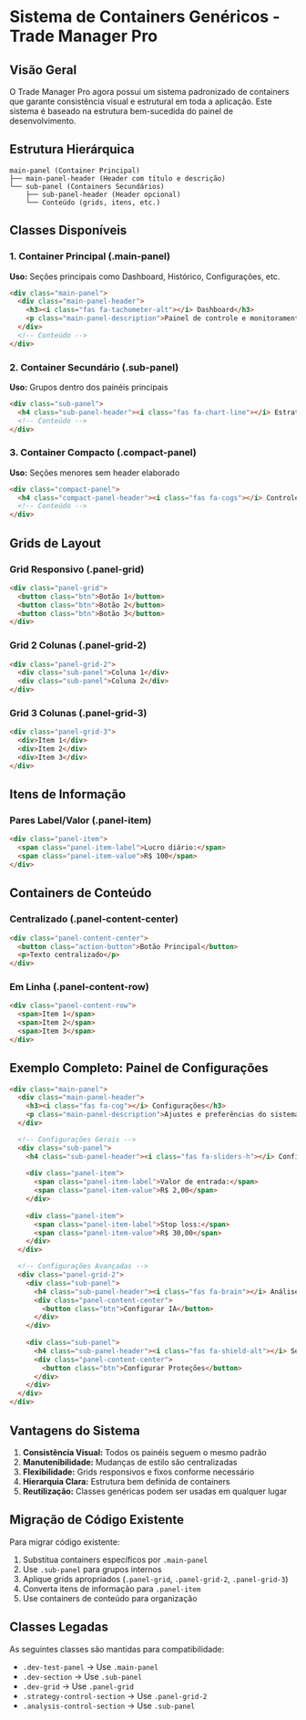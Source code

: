 # Sistema de Containers Genéricos - Trade Manager Pro

## Visão Geral

O Trade Manager Pro agora possui um sistema padronizado de containers que garante consistência visual e estrutural em toda a aplicação. Este sistema é baseado na estrutura bem-sucedida do painel de desenvolvimento.

## Estrutura Hierárquica

```
main-panel (Container Principal)
├── main-panel-header (Header com título e descrição)
└── sub-panel (Containers Secundários)
    ├── sub-panel-header (Header opcional)
    └── Conteúdo (grids, itens, etc.)
```

## Classes Disponíveis

### 1. Container Principal (.main-panel)
**Uso:** Seções principais como Dashboard, Histórico, Configurações, etc.

```html
<div class="main-panel">
  <div class="main-panel-header">
    <h3><i class="fas fa-tachometer-alt"></i> Dashboard</h3>
    <p class="main-panel-description">Painel de controle e monitoramento do sistema</p>
  </div>
  <!-- Conteúdo -->
</div>
```

### 2. Container Secundário (.sub-panel)
**Uso:** Grupos dentro dos painéis principais

```html
<div class="sub-panel">
  <h4 class="sub-panel-header"><i class="fas fa-chart-line"></i> Estratégia</h4>
  <!-- Conteúdo -->
</div>
```

### 3. Container Compacto (.compact-panel)
**Uso:** Seções menores sem header elaborado

```html
<div class="compact-panel">
  <h4 class="compact-panel-header"><i class="fas fa-cogs"></i> Controles</h4>
  <!-- Conteúdo -->
</div>
```

## Grids de Layout

### Grid Responsivo (.panel-grid)
```html
<div class="panel-grid">
  <button class="btn">Botão 1</button>
  <button class="btn">Botão 2</button>
  <button class="btn">Botão 3</button>
</div>
```

### Grid 2 Colunas (.panel-grid-2)
```html
<div class="panel-grid-2">
  <div class="sub-panel">Coluna 1</div>
  <div class="sub-panel">Coluna 2</div>
</div>
```

### Grid 3 Colunas (.panel-grid-3)
```html
<div class="panel-grid-3">
  <div>Item 1</div>
  <div>Item 2</div>
  <div>Item 3</div>
</div>
```

## Itens de Informação

### Pares Label/Valor (.panel-item)
```html
<div class="panel-item">
  <span class="panel-item-label">Lucro diário:</span>
  <span class="panel-item-value">R$ 100</span>
</div>
```

## Containers de Conteúdo

### Centralizado (.panel-content-center)
```html
<div class="panel-content-center">
  <button class="action-button">Botão Principal</button>
  <p>Texto centralizado</p>
</div>
```

### Em Linha (.panel-content-row)
```html
<div class="panel-content-row">
  <span>Item 1</span>
  <span>Item 2</span>
  <span>Item 3</span>
</div>
```

## Exemplo Completo: Painel de Configurações

```html
<div class="main-panel">
  <div class="main-panel-header">
    <h3><i class="fas fa-cog"></i> Configurações</h3>
    <p class="main-panel-description">Ajustes e preferências do sistema</p>
  </div>

  <!-- Configurações Gerais -->
  <div class="sub-panel">
    <h4 class="sub-panel-header"><i class="fas fa-sliders-h"></i> Configurações Gerais</h4>
    
    <div class="panel-item">
      <span class="panel-item-label">Valor de entrada:</span>
      <span class="panel-item-value">R$ 2,00</span>
    </div>
    
    <div class="panel-item">
      <span class="panel-item-label">Stop loss:</span>
      <span class="panel-item-value">R$ 30,00</span>
    </div>
  </div>

  <!-- Configurações Avançadas -->
  <div class="panel-grid-2">
    <div class="sub-panel">
      <h4 class="sub-panel-header"><i class="fas fa-brain"></i> Análise</h4>
      <div class="panel-content-center">
        <button class="btn">Configurar IA</button>
      </div>
    </div>
    
    <div class="sub-panel">
      <h4 class="sub-panel-header"><i class="fas fa-shield-alt"></i> Segurança</h4>
      <div class="panel-content-center">
        <button class="btn">Configurar Proteções</button>
      </div>
    </div>
  </div>
</div>
```

## Vantagens do Sistema

1. **Consistência Visual:** Todos os painéis seguem o mesmo padrão
2. **Manutenibilidade:** Mudanças de estilo são centralizadas
3. **Flexibilidade:** Grids responsivos e fixos conforme necessário
4. **Hierarquia Clara:** Estrutura bem definida de containers
5. **Reutilização:** Classes genéricas podem ser usadas em qualquer lugar

## Migração de Código Existente

Para migrar código existente:

1. Substitua containers específicos por `.main-panel`
2. Use `.sub-panel` para grupos internos
3. Aplique grids apropriados (`.panel-grid`, `.panel-grid-2`, `.panel-grid-3`)
4. Converta itens de informação para `.panel-item`
5. Use containers de conteúdo para organização

## Classes Legadas

As seguintes classes são mantidas para compatibilidade:
- `.dev-test-panel` → Use `.main-panel`
- `.dev-section` → Use `.sub-panel`
- `.dev-grid` → Use `.panel-grid`
- `.strategy-control-section` → Use `.panel-grid-2`
- `.analysis-control-section` → Use `.sub-panel` 